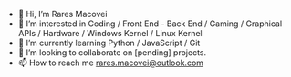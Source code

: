 - 👋 Hi, I’m Rares Macovei
- 👀 I’m interested in Coding / Front End - Back End / Gaming / Graphical APIs / Hardware / Windows Kernel / Linux Kernel
- 🌱 I’m currently learning Python / JavaScript / Git
- 💞️ I’m looking to collaborate on [pending] projects.
- 📫 How to reach me rares.macovei@outlook.com

<!---
RareMv/RareMv is a ✨ special ✨ repository because its `README.md` (this file) appears on your GitHub profile.
You can click the Preview link to take a look at your changes.
--->
